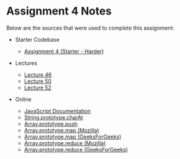 # Assignment 4 Notes

Below are the sources that were used to complete this assignment:
- Starter Codebase
    - [Assignment 4 (Starter - Harder)](https://github.com/jhu-ep-coursera/fullstack-course4/tree/master/assignments/assignment4/assignment4-solution-starter/harder)

- Lectures
    - [Lecture 46](https://github.com/jhu-ep-coursera/fullstack-course4/tree/master/examples/Lecture46)
    - [Lecture 50](https://github.com/jhu-ep-coursera/fullstack-course4/tree/master/examples/Lecture50)
    - [Lecture 52](https://github.com/jhu-ep-coursera/fullstack-course4/tree/master/examples/Lecture52)

- Online
    - [JavaScript Documentation](https://developer.mozilla.org/en-US/docs/Web/JavaScript)
    - [String.prototype.charAt](https://developer.mozilla.org/en-US/docs/Web/JavaScript/Reference/Global_Objects/String/charAt)
    - [Array.prototype.push](https://developer.mozilla.org/en-US/docs/Web/JavaScript/Reference/Global_Objects/Array/push)
    - [Array.prototype.map (Mozilla)](https://developer.mozilla.org/en-US/docs/Web/JavaScript/Reference/Global_Objects/Array/map)
    - [Array.prototype.map (GeeksForGeeks)](https://www.geeksforgeeks.org/javascript-array-map-method/#)
    - [Array.prototype.reduce (Mozilla)](https://developer.mozilla.org/en-US/docs/Web/JavaScript/Reference/Global_Objects/Array/reduce)
    - [Array.prototype.reduce (GeeksForGeeks)](https://www.geeksforgeeks.org/javascript-array-reduce-method/)
